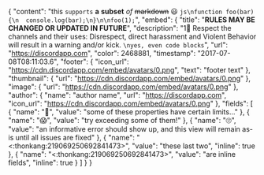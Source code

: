 {
  "content": "this `supports` __a__ **subset** *of* ~~markdown~~ 😃 ```js\nfunction foo(bar) {\n  console.log(bar);\n}\n\nfoo(1);```",
  "embed": {
    "title": "**RULES MAY BE CHANGED OR UPDATED IN FUTURE**",
    "description":
    "1⃣ Respect the channels and their uses: Disrespect, direct harassment and Violent Behavior will result in a warning and/or kick. ```\nyes, even code blocks```",
    "url": "https://discordapp.com",
    "color": 2468881,
    "timestamp": "2017-07-08T08:11:03.6",
    "footer": {
      "icon_url": "https://cdn.discordapp.com/embed/avatars/0.png",
      "text": "footer text"
    },
    "thumbnail": {
      "url": "https://cdn.discordapp.com/embed/avatars/0.png"
    },
    "image": {
      "url": "https://cdn.discordapp.com/embed/avatars/0.png"
    },
    "author": {
      "name": "author name",
      "url": "https://discordapp.com",
      "icon_url": "https://cdn.discordapp.com/embed/avatars/0.png"
    },
    "fields": [
      {
        "name": "🤔",
        "value": "some of these properties have certain limits..."
      },
      {
        "name": "😱",
        "value": "try exceeding some of them!"
      },
      {
        "name": "🙄",
        "value": "an informative error should show up, and this view will remain as-is until all issues are fixed"
      },
      {
        "name": "<:thonkang:219069250692841473>",
        "value": "these last two",
        "inline": true
      },
      {
        "name": "<:thonkang:219069250692841473>",
        "value": "are inline fields",
        "inline": true
      }
    ]
  }
}
